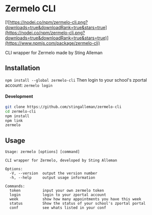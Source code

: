 # Zermelo CLI
[![https://nodei.co/npm/zermelo-cli.png?downloads=true&downloadRank=true&stars=true](https://nodei.co/npm/zermelo-cli.png?downloads=true&downloadRank=true&stars=true)](https://www.npmjs.com/package/zermelo-cli)

CLI wrapper for Zermelo made by Sting Alleman


## Installation
`npm install --global zermelo-cli`
Then login to your school's zportal account:
`zermelo login`

#### Development
```bash
git clone https://github.com/stingalleman/zermelo-cli
cd zermelo-cli
npm install
npm link
zermelo
```

## Usage
```
Usage: zermelo [options] [command]

CLI wrapper for Zermelo, developed by Sting Alleman

Options:
  -V, --version  output the version number
  -h, --help     output usage information

Commands:
  token          input your own zermelo token
  login          login to your zportal account
  week           show how many appointments you have this week
  status         Show the status of your school's zportal portal
  conf           see whats listed in your conf
```
